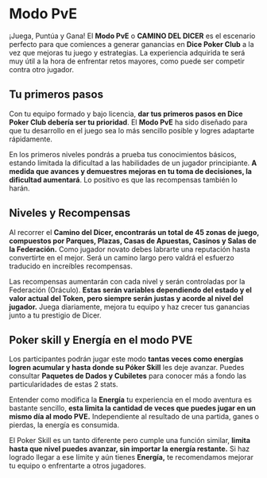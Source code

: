 # Modo PvE

¡Juega, Puntúa y Gana! El **Modo PvE** o **CAMINO DEL DICER** es el escenario perfecto para que comiences a generar ganancias en **Dice Poker Club** a la vez que mejoras tu juego y estrategias. La experiencia adquirida te será muy útil a la hora de enfrentar retos mayores, como puede ser competir contra otro jugador.

## **Tu primeros pasos**

Con tu equipo formado y bajo licencia, **dar tus primeros pasos en Dice Poker Club debería ser tu prioridad**. El **Modo PvE** ha sido diseñado para que tu desarrollo en el juego sea lo más sencillo posible y logres adaptarte rápidamente.

En los primeros niveles pondrás a prueba tus conocimientos básicos, estando limitada la dificultad a las habilidades de un jugador principiante. **A medida que avances y demuestres mejoras en tu toma de decisiones, la dificultad aumentará**. Lo positivo es que las recompensas también lo harán.

## Niveles y Recompensas

Al recorrer el **Camino del Dicer, encontrarás un total de 45 zonas de juego, compuestos por Parques, Plazas, Casas de Apuestas, Casinos y Salas de la Federación.** Como jugador novato debes labrarte una reputación hasta convertirte en el mejor. Será un camino largo pero valdrá el esfuerzo traducido en increíbles recompensas.

Las recompensas aumentarán con cada nivel y serán controladas por la Federación (Oráculo). **Estas serán variables dependiendo del estado y el valor actual del Token, pero siempre serán justas y acorde al nivel del jugador.** Juega diariamente, mejora tu equipo y haz crecer tus ganancias junto a tu prestigio de Dicer.

## Poker skill y Energía en el modo PVE

Los participantes podrán jugar este modo **tantas veces como energías logren acumular y hasta donde su Póker Skill** les deje avanzar. Puedes consultar **Paquetes de Dados y Cubiletes** para conocer más a fondo las particularidades de estas 2 stats.

Entender como modifica la **Energía** tu experiencia en el modo aventura es bastante sencillo, **esta limita la cantidad de veces que puedes jugar en un mismo día al modo PVE.** Independiente al resultado de una partida, ganes o pierdas, la energía es consumida.

El Poker Skill es un tanto diferente pero cumple una función similar, **limita hasta que nivel puedes avanzar, sin importar la energía restante.** Si haz logrado llegar a ese límite y aún tienes **Energía,** te recomendamos mejorar tu equipo o enfrentarte a otros jugadores.